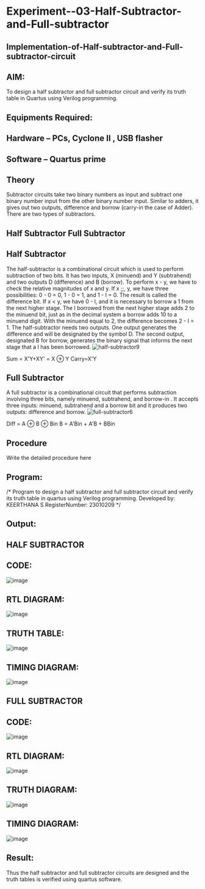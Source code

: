 # Experiment--03-Half-Subtractor-and-Full-subtractor
## Implementation-of-Half-subtractor-and-Full-subtractor-circuit
## AIM:
To design a half subtractor and full subtractor circuit and verify its truth table in Quartus using Verilog programming.

## Equipments Required:
## Hardware – PCs, Cyclone II , USB flasher
## Software – Quartus prime
## Theory
Subtractor circuits take two binary numbers as input and subtract one binary number input from the other binary number input. Similar to adders, it gives out two outputs, difference and borrow (carry-in the case of Adder). There are two types of subtractors.

## Half Subtractor Full Subtractor
## Half Subtractor
The half-subtractor is a combinational circuit which is used to perform subtraction of two bits. It has two inputs, X (minuend) and Y (subtrahend) and two outputs D (difference) and B (borrow). To perform x - y, we have to check the relative magnitudes of x and y. If x ;;, y, we have three possibilities: 0 - 0 = 0, 1 - 0 = 1, and 1 - I = 0. The result is called the difference bit. If x < y, we have 0 - I, and it is necessary to borrow a 1 from the next higher stage. The I borrowed from the next higher stage adds 2 to the minuend bit, just as in the decimal system a borrow adds 10 to a minuend digit. With the minuend equal to 2, the difference becomes 2 - I = 1. The half-subtractor needs two outputs. One output generates the difference and will be designated by the symbol D. The second output, designated B for borrow, generates the binary signal that informs the next stage that a I has been borrowed.
![half-subtractor9](https://user-images.githubusercontent.com/36288975/166112538-58c3bc7c-ee5d-4e6a-ac8d-8e8328efe27a.png)


Sum = X'Y+XY' = X ⊕ Y
Carry=X'Y

## Full Subtractor
A full subtractor is a combinational circuit that performs subtraction involving three bits, namely minuend, subtrahend, and borrow-in . It accepts three inputs: minuend, subtrahend and a borrow bit and it produces two outputs: difference and borrow. 
![full-subtractor6](https://user-images.githubusercontent.com/36288975/166112541-24c68359-3de8-4674-ae22-8272ffc385ed.png)


Diff = A ⊕ B ⊕ Bin B = A'Bin + A'B + BBin

## Procedure



Write the detailed procedure here 


## Program:
/*
Program to design a half subtractor and full subtractor circuit and verify its truth table in quartus using Verilog programming.
Developed by: KEERTHANA S
RegisterNumber: 23010209 
*/

## Output:

## HALF SUBTRACTOR

## CODE:

![image](https://github.com/keerthanasivakumar02/Experiment--03-Half-Subtractor-and-Full-subtractor/assets/150827397/6d5eeb5f-8ab4-4ab8-9ed6-fab5b95002d3)

## RTL DIAGRAM:

![image](https://github.com/keerthanasivakumar02/Experiment--03-Half-Subtractor-and-Full-subtractor/assets/150827397/4030dc4e-9e5e-413c-9631-347fb5112d7e)

## TRUTH TABLE:

![image](https://github.com/keerthanasivakumar02/Experiment--03-Half-Subtractor-and-Full-subtractor/assets/150827397/3549f39a-6fad-41ec-9a08-59938f437e44)

## TIMING DIAGRAM:


![image](https://github.com/keerthanasivakumar02/Experiment--03-Half-Subtractor-and-Full-subtractor/assets/150827397/64b0bf2e-4371-4b5a-a5f8-a84c701a8f7c)

## FULL SUBTRACTOR

## CODE:


![image](https://github.com/keerthanasivakumar02/Experiment--03-Half-Subtractor-and-Full-subtractor/assets/150827397/b933a984-f0e0-476b-a699-ee2a65c10d4e)

## RTL DIAGRAM:


![image](https://github.com/keerthanasivakumar02/Experiment--03-Half-Subtractor-and-Full-subtractor/assets/150827397/18dd15ed-a9ac-47c2-b214-b26136c07914)

## TRUTH DIAGRAM:


![image](https://github.com/keerthanasivakumar02/Experiment--03-Half-Subtractor-and-Full-subtractor/assets/150827397/9ad8632c-e24e-4164-8866-c3d28bc36563)

## TIMING DIAGRAM:


![image](https://github.com/keerthanasivakumar02/Experiment--03-Half-Subtractor-and-Full-subtractor/assets/150827397/84df0ac2-28f0-424e-bb47-eaaf16f58c5c)





## Result:
Thus the half subtractor and full subtractor circuits are designed and the truth tables is verified using quartus software.
